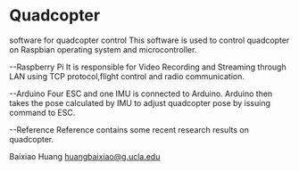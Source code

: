 # Quadcopter
software for quadcopter control
This software is used to control quadcopter on Raspbian operating system and microcontroller.

--Raspberry Pi
It is responsible for Video Recording and Streaming through LAN using TCP protocol,flight control
and radio communication.

--Arduino
Four ESC and one IMU is connected to Arduino. Arduino then takes the pose calculated by IMU to adjust
quadcopter pose by issuing command to ESC.

--Reference
Reference contains some recent research results on quadcopter.


Baixiao Huang
huangbaixiao@g.ucla.edu
